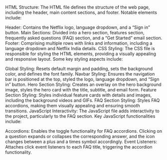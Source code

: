 HTML Structure:
The HTML file defines the structure of the web page, including the header, main content sections, and footer. Notable elements include:

Header: Contains the Netflix logo, language dropdown, and a “Sign in” button.
Main Sections: Divided into a hero section, features section, frequently asked questions (FAQ) section, and a “Get Started” email section.
Footer: Comprising multiple rows with links and information, including a language dropdown and Netflix India details.
CSS Styling:
The CSS file is responsible for styling the HTML elements, providing a visually appealing and responsive layout. Some key styling aspects include:

Global Styling: Resets default margin and padding, sets the background color, and defines the font family.
Navbar Styling: Ensures the navigation bar is positioned at the top, styled the logo, language dropdown, and “Sign in” button.
Hero Section Styling: Creates an overlay on the hero background image, styles the hero card with the title, subtitle, and email form.
Feature Section Styling: Styles individual feature cards with details and images, including the background videos and GIFs.
FAQ Section Styling: Styles FAQ accordions, making them visually appealing and ensuring smooth transitions.
JavaScript Interactivity:
The JavaScript file adds interactivity to the project, particularly to the FAQ section. Key JavaScript functionalities include:

Accordions: Enables the toggle functionality for FAQ accordions. Clicking on a question expands or collapses the corresponding answer, and the icon changes between a plus and a times symbol accordingly.
Event Listeners: Attaches click event listeners to each FAQ title, triggering the accordion functionality.
